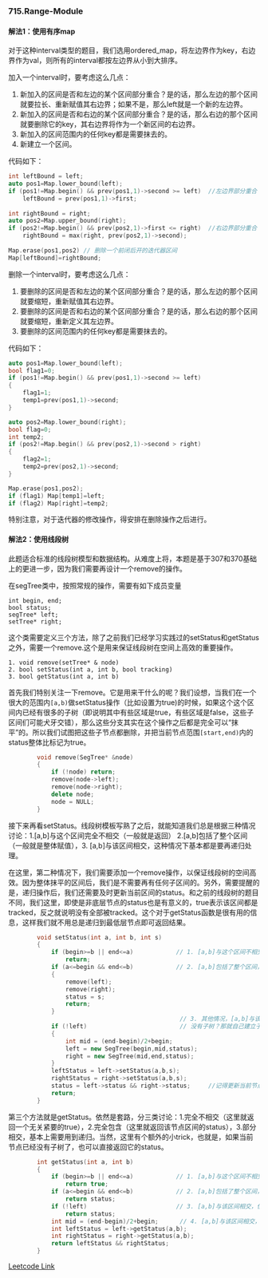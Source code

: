 ### 715.Range-Module

#### 解法1：使用有序map

对于这种interval类型的题目，我们选用ordered_map，将左边界作为key，右边界作为val，则所有的interval都按左边界从小到大排序。

加入一个interval时，要考虑这么几点：

1. 新加入的区间是否和左边的某个区间部分重合？是的话，那么左边的那个区间就要拉长、重新赋值其右边界；如果不是，那么left就是一个新的左边界。
2. 新加入的区间是否和右边的某个区间部分重合？是的话，那么右边的那个区间就要删除它的key，其右边界将作为一个新区间的右边界。
3. 新加入的区间范围内的任何key都是需要抹去的。
4. 新建立一个区间。

代码如下：
```cpp
int leftBound = left;
auto pos1=Map.lower_bound(left);
if (pos1!=Map.begin() && prev(pos1,1)->second >= left)  //左边界部分重合
    leftBound = prev(pos1,1)->first;
    
int rightBound = right;
auto pos2=Map.upper_bound(right);
if (pos2!=Map.begin() && prev(pos2,1)->first <= right)  //右边界部分重合
    rightBound = max(right, prev(pos2,1)->second);
    
Map.erase(pos1,pos2) // 删除一个前闭后开的迭代器区间
Map[leftBound]=rightBound;
```

删除一个interval时，要考虑这么几点：

1. 要删除的区间是否和左边的某个区间部分重合？是的话，那么左边的那个区间就要缩短，重新赋值其右边界。
2. 要删除的区间是否和右边的某个区间部分重合？是的话，那么右边的那个区间就要缩短，重新定义其左边界。
3. 要删除的区间范围内的任何key都是需要抹去的。

代码如下：
```cpp
auto pos1=Map.lower_bound(left);
bool flag1=0;
if (pos1!=Map.begin() && prev(pos1,1)->second >= left)
{
    flag1=1;
    temp1=prev(pos1,1)->second;
}

auto pos2=Map.lower_bound(right);
bool flag=0;
int temp2;
if (pos2!=Map.begin() && prev(pos2,1)->second > right)
{
    flag2=1;
    temp2=prev(pos2,1)->second;
}

Map.erase(pos1,pos2);
if (flag1) Map[temp1]=left;
if (flag2) Map[right]=temp2;
```
特别注意，对于迭代器的修改操作，得安排在删除操作之后进行。


#### 解法2：使用线段树

此题适合标准的线段树模型和数据结构。从难度上将，本题是基于307和370基础上的更进一步，因为我们需要再设计一个remove的操作。

在segTree类中，按照常规的操作，需要有如下成员变量
```
int begin, end;
bool status;
segTree* left;
setTree* right;
```
这个类需要定义三个方法，除了之前我们已经学习实践过的setStatus和getStatus之外，需要一个remove.这个是用来保证线段树在空间上高效的重要操作。
```
1. void remove(setTree* & node)
2. bool setStatus(int a, int b, bool tracking)
3. bool getStatus(int a, int b)
```
首先我们特别关注一下remove。它是用来干什么的呢？我们设想，当我们在一个很大的范围内```[a,b)```做setStatus操作（比如设置为true)的时候，如果这个这个区间内已经有很多的子树（即说明其中有些区域是true，有些区域是false，这些子区间们可能犬牙交错），那么这些分支其实在这个操作之后都是完全可以“抹平”的。所以我们试图把这些子节点都删除，并把当前节点范围```[start,end)```内的status整体比标记为true。
```cpp
        void remove(SegTree* &node)
        {
            if (!node) return;
            remove(node->left);
            remove(node->right);
            delete node;
            node = NULL;
        }
```   
接下来再看setStatus。线段树模板写熟了之后，就能知道我们总是根据三种情况讨论：1.[a,b]与这个区间完全不相交（一般就是返回） 2.[a,b]包括了整个区间（一般就是整体赋值），3. [a,b]与该区间相交，这种情况下基本都是要再递归处理。

在这里，第二种情况下，我们需要添加一个remove操作，以保证线段树的空间高效。因为整体抹平的区间后，我们是不需要再有任何子区间的。另外，需要提醒的是，递归操作后，我们还需要及时更新当前区间的status。和之前的线段树的题目不同，我们这里，即使是非底层节点的status也是有意义的，true表示该区间都是tracked，反之就说明没有全部被tracked。这个对于getStatus函数是很有用的信息，这样我们就不用总是递归到最低层节点即可返回结果。
```cpp        
        void setStatus(int a, int b, int s)
        {
            if (begin>=b || end<=a)            // 1. [a,b]与这个区间不相交，返回原先的状态
                return;                        
            if (a<=begin && end<=b)            // 2. [a,b]包括了整个区间，将该区间抹平
            {
                remove(left);
                remove(right);
                status = s;
                return;
            }         
                                                // 3. 其他情况，[a,b]与该区间相交，需考虑其子树。
            if (!left)                          // 没有子树？那就自己建立子树，子树的status从当前节点继承。
            {
                int mid = (end-begin)/2+begin;
                left = new SegTree(begin,mid,status);
                right = new SegTree(mid,end,status);
            }            
            leftStatus = left->setStatus(a,b,s);
            rightStatus = right->setStatus(a,b,s);
            status = left->status && right->status;     //记得更新当前节点的status
            return;
        }
```
第三个方法就是getStatus。依然是套路，分三类讨论：1.完全不相交（这里就返回一个无关紧要的true），2.完全包含（这里就返回该节点区间的status），3.部分相交，基本上需要用到递归。当然，这里有个额外的小trick，也就是，如果当前节点已经没有子树了，也可以直接返回它的status。
```cpp
        int getStatus(int a, int b)
        {
            if (begin>=b || end<=a)            // 1. [a,b]与这个区间不相交，返回一个不影响结果的状态
                return true;            
            if (a<=begin && end<=b)            // 2. [a,b]包括了整个区间，返回该区间的状态
                return status;                        
            if (!left)                         // 3. [a,b]与该区间相交，但又没有子树，返回整个区间状态
                return status;
            int mid = (end-begin)/2+begin;      // 4. [a,b]与该区间相交，需要考虑其子树
            int leftStatus = left->getStatus(a,b);
            int rightStatus = right->getStatus(a,b);
            return leftStatus && rightStatus;            
        }
```        


[Leetcode Link](https://leetcode.com/problems/range-module)